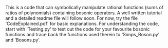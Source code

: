 This is a code that can symbolically manipulate rational functions (sums of ratios of polynomials) containing bosonic operators. A well written tutorial and a detailed readme file will follow soon. For now, try the file 'CodeExplained.pdf' for basic explanations. For understanding the code, start with 'Testing.py' to test out the code for your favourite bosonic functions and trace back the functions used therein to 'Simps_Boson.py' and 'Bosons.py'.
